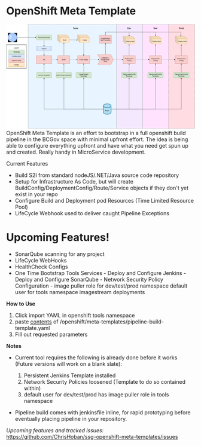 # OpenShift Meta Template

[![N|Solid](OpenShift-DevOps-Flow.png)](OpenShift-DevOps-Flow.png)
OpenShift Meta Template is an effort to bootstrap in a full openshift build pipeline in the BCGov space with minimal upfront effort. The idea is being able to configure everything upfront and have what you need get spun up and created. Really handy in MicroService development.

Current Features
  - Build S2I from standard nodeJS/.NET/Java source code repository
  - Setup for Infrastructure As Code, but will create BuildConfig/DeploymentConfig/Route/Service objects if they don't yet exist in your repo
  - Configure Build and Deployment pod Resources (Time Limited Resource Pool)
  - LifeCycle Webhook used to deliver caught Pipeline Exceptions

# Upcoming Features!

  - SonarQube scanning for any project
  - LifeCycle WebHooks
  - HealthCheck Configs
  - One Time Bootstrap Tools Services
        - Deploy and Configure Jenkins
        - Deploy and Configure SonarQube
        - Network Security Policy Configuration
        - image puller role for dev/test/prod namespace default user for tools namespace imagestream deployments

**How to Use**
1. Click import YAML in openshift tools namespace
2. paste [contents](https://raw.githubusercontent.com/ChrisHoban/ssg-openshift-meta-templates/master/openshift/meta-templates/pipeline-build-template.yaml) of /openshift/meta-templates/pipeline-build-template.yaml
3. Fill out requested parameters 



**Notes**

- Current tool requires the following is already done before it works (Future versions will work on a blank slate): 
   1. Persistent Jenkins Template installed
   2. Network Security Policies loosened (Template to do so contained within)
   3. default user for dev/test/prod has image:puller role in tools namespace
 
- Pipeline build comes with jenkinsfile inline, for rapid prototyping before eventually placing pipeline in your repository.

_Upcoming features and tracked issues:_ https://github.com/ChrisHoban/ssg-openshift-meta-templates/issues  
